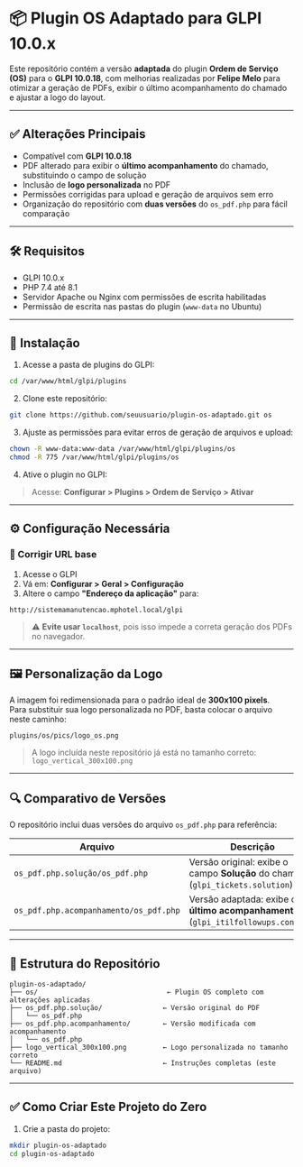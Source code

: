 # 📦 Plugin OS Adaptado para GLPI 10.0.x

Este repositório contém a versão **adaptada** do plugin **Ordem de Serviço (OS)** para o **GLPI 10.0.18**, com melhorias realizadas por **Felipe Melo** para otimizar a geração de PDFs, exibir o último acompanhamento do chamado e ajustar a logo do layout.

---

## ✅ Alterações Principais

- Compatível com **GLPI 10.0.18**
- PDF alterado para exibir o **último acompanhamento** do chamado, substituindo o campo de solução
- Inclusão de **logo personalizada** no PDF
- Permissões corrigidas para upload e geração de arquivos sem erro
- Organização do repositório com **duas versões** do `os_pdf.php` para fácil comparação

---

## 🛠️ Requisitos

- GLPI 10.0.x 
- PHP 7.4 até 8.1
- Servidor Apache ou Nginx com permissões de escrita habilitadas
- Permissão de escrita nas pastas do plugin (`www-data` no Ubuntu)

---

## 🚀 Instalação

1. Acesse a pasta de plugins do GLPI:

```bash
cd /var/www/html/glpi/plugins
```

2. Clone este repositório:

```bash
git clone https://github.com/seuusuario/plugin-os-adaptado.git os
```

3. Ajuste as permissões para evitar erros de geração de arquivos e upload:

```bash
chown -R www-data:www-data /var/www/html/glpi/plugins/os
chmod -R 775 /var/www/html/glpi/plugins/os
```

4. Ative o plugin no GLPI:

> Acesse: **Configurar > Plugins > Ordem de Serviço > Ativar**

---

## ⚙️ Configuração Necessária

### 🔗 Corrigir URL base

1. Acesse o GLPI
2. Vá em: **Configurar > Geral > Configuração**
3. Altere o campo **"Endereço da aplicação"** para:

```plaintext
http://sistemamanutencao.mphotel.local/glpi
```

> ⚠️ **Evite usar `localhost`**, pois isso impede a correta geração dos PDFs no navegador.

---

## 🖼️ Personalização da Logo

A imagem foi redimensionada para o padrão ideal de **300x100 pixels**.  
Para substituir sua logo personalizada no PDF, basta colocar o arquivo neste caminho:

```plaintext
plugins/os/pics/logo_os.png
```

> A logo incluída neste repositório já está no tamanho correto: `logo_vertical_300x100.png`

---

## 🔍 Comparativo de Versões

O repositório inclui duas versões do arquivo `os_pdf.php` para referência:

| Arquivo                          | Descrição                                                               |
|----------------------------------|-------------------------------------------------------------------------|
| `os_pdf.php.solução/os_pdf.php` | Versão original: exibe o campo **Solução** do chamado (`glpi_tickets.solution`) |
| `os_pdf.php.acompanhamento/os_pdf.php` | Versão adaptada: exibe o **último acompanhamento** (`glpi_itilfollowups.content`) |

---

## 📁 Estrutura do Repositório

```plaintext
plugin-os-adaptado/
├── os/                                ← Plugin OS completo com alterações aplicadas
├── os_pdf.php.solução/               ← Versão original do PDF
│   └── os_pdf.php
├── os_pdf.php.acompanhamento/        ← Versão modificada com acompanhamento
│   └── os_pdf.php
├── logo_vertical_300x100.png         ← Logo personalizada no tamanho correto
└── README.md                         ← Instruções completas (este arquivo)
```

---

## ✅ Como Criar Este Projeto do Zero

1. Crie a pasta do projeto:

```bash
mkdir plugin-os-adaptado
cd plugin-os-adaptado
```

